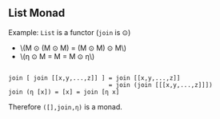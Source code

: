 List Monad
----------

Example: `List` is a functor (`join` is ⊙)

- \\(M ⊙ (M ⊙ M) = (M ⊙ M) ⊙ M\\)
- \\(η ⊙ M = M = M ⊙ η\\)

<pre class="nohighlight small"><code>
join [ join [[x,y,...,z]] ] = join [[x,y,...,z]]
							= join (join [[[x,y,...,z]]])
join (η [x]) = [x] = join [η x]</code></pre>

Therefore `([],join,η)` is a monad.
